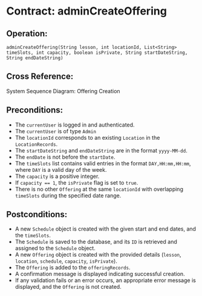 # Contract: adminCreateOffering

## Operation:
`adminCreateOffering(String lesson, int locationId, List<String> timeSlots, int capacity, boolean isPrivate, String startDateString, String endDateString)`

## Cross Reference:
System Sequence Diagram: Offering Creation

## Preconditions:
- The `currentUser` is logged in and authenticated.
- The `currentUser` is of type `Admin`
- The `locationId` corresponds to an existing `Location` in the `LocationRecords`.  
- The `startDateString` and `endDateString` are in the format `yyyy-MM-dd`.  
- The `endDate` is not before the `startDate`.  
- The `timeSlots` list contains valid entries in the format `DAY,HH:mm,HH:mm`, where `DAY` is a valid day of the week.  
- The `capacity` is a positive integer.  
- If `capacity == 1`, the `isPrivate` flag is set to `true`.  
- There is no other `Offering` at the same `locationId` with overlapping `timeSlots` during the specified date range.  

## Postconditions:
- A new `Schedule` object is created with the given start and end dates, and the `timeSlots`.  
- The `Schedule` is saved to the database, and its `ID` is retrieved and assigned to the `Schedule` object.  
- A new `Offering` object is created with the provided details (`lesson`, `location`, `schedule`, `capacity`, `isPrivate`).  
- The `Offering` is added to the `offeringRecords`.  
- A confirmation message is displayed indicating successful creation.  
- If any validation fails or an error occurs, an appropriate error message is displayed, and the `Offering` is not created.  
